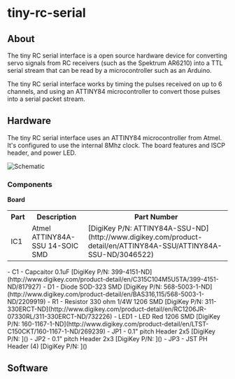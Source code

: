 tiny-rc-serial
==============

About
-----
The tiny RC serial interface is a open source hardware device for
converting servo signals from RC receivers (such as the Spektrum
AR6210) into a TTL serial stream that can be read by a microcontroller
such as an Arduino. 

The tiny RC serial interface works by timing the pulses received on up to
6 channels, and using an ATTINY84 microcontroller to convert those
pulses into a serial packet stream.

Hardware
--------

The tiny RC serial interface uses an ATTINY84 microcontroller from
Atmel. It's configured to use the internal 8Mhz clock. The board
features and ISCP header, and power LED.

![Schematic](https://raw.github.com/kippandrew/tiny-rc-serial/master/tiny-rc-serial-schematic.png)

### Components ###

**Board**

<table>
    <tr>
        <th>Part</th>
        <th>Description</th>
        <th>Part Number</th>
    </tr>
    <tr>
        <td>IC1</td>
        <td>Atmel ATTINY84A-SSU 14-SOIC SMD</td>
        <td>[DigiKey P/N: ATTINY84A-SSU-ND](http://www.digikey.com/product-detail/en/ATTINY84A-SSU/ATTINY84A-SSU-ND/3046522)</td>
    </tr>
    <tr>
    </tr>
</table>
- C1 - Capcaitor 0.1uF [DigiKey P/N: 399-4151-ND](http://www.digikey.com/product-detail/en/C315C104M5U5TA/399-4151-ND/817927)
- D1 - Diode SOD-323 SMD [DigiKey P/N: 568-5003-1-ND](http://www.digikey.com/product-detail/en/BAS316,115/568-5003-1-ND/2209919)
- R1 - Resistor 330 ohm 1/4W 1206 SMD [DigiKey P/N: 311-330ERCT-ND](http://www.digikey.com/product-detail/en/RC1206JR-07330RL/311-330ERCT-ND/732226)
- LED1 - LED Red 1206 SMD [DigiKey P/N: 160-1167-1-ND](http://www.digikey.com/product-detail/en/LTST-C150CKT/160-1167-1-ND/269239)
- JP1 - 0.1" pitch Header 2x5 [DigiKey P/N: ]()
- JP2 - 0.1" pitch Header 2x3 [DigiKey P/N: ]()
- JP3 - JST PH Header (4) [DigiKey P/N: ]() 

Software
--------
